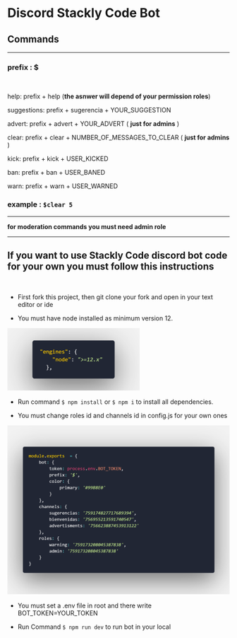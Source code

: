 # Discord Stackly Code Bot

## Commands
****

### prefix : $
<br/>

help: prefix + help (**the asnwer will depend of your permission roles**)

suggestions: prefix + sugerencia + YOUR_SUGGESTION

advert: prefix + advert + YOUR_ADVERT ( **just for admins** )

clear: prefix + clear + NUMBER_OF_MESSAGES_TO_CLEAR ( **just for admins** )

kick: prefix + kick + USER_KICKED

ban: prefix + ban + USER_BANED

warn: prefix + warn + USER_WARNED

### example : `$clear 5`

---


**for moderation commands you must need admin role**

---

## If you want to use Stackly Code discord bot code for your own you must follow this instructions

<br/>

- First fork this project, then git clone your fork and open in your text editor or ide

- You must have node installed as minimum version 12.

<img src="./READMEImgs/code2.png" width="300"/>

- Run command ```$ npm install``` or ```$ npm i``` to install all dependencies.

- You must change roles id and channels id in config.js for your own ones

<img src="./READMEImgs/code.png" />

- You must set a .env file in root and there write BOT_TOKEN=YOUR_TOKEN

- Run Command ```$ npm run dev``` to run bot in your local
